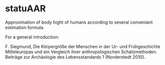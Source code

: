 # statuAAR

Approximation of body hight of humans according to several conveniant estimation formula.

For a general introduction:

F. Siegmund, Die Körpergröße der Menschen in der Ur- und Frühgeschichte Mitteleuropas und ein Vergleich ihrer anthropologischen Schätzmethoden. Beiträge zur Archäologie des Lebensstandards 1 (Norderstedt 2010).

